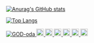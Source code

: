 [![Anurag's GitHub stats](https://github-readme-stats.vercel.app/api?username=GOD-oda)](https://github.com/anuraghazra/github-readme-stats)

[![Top Langs](https://github-readme-stats.vercel.app/api/top-langs/?username=GOD-oda)](https://github.com/anuraghazra/github-readme-stats)

<p align="left">
  <a href="https://github.com/GOD-oda/GOD-oda/">
    <img src="https://komarev.com/ghpvc/?username=GOD-oda" alt="GOD-oda" />
  </a>
  <a href="https://twitter.com/oskfjzp">
    <img height="20" src="https://img.shields.io/twitter/follow/GOD-oda?label=Twitter&logo=twitter&style=flat" />
  </a>
  <a href="https://github.com/GOD-oda">
    <img height="20" src="https://img.shields.io/github/followers/GOD-oda?label=follow&logo=github&style=flat" />
  </a>
  <a href="https://www.reddit.com/user/GOD-oda">
    <img height="20" src="https://img.shields.io/reddit/user-karma/combined/GOD-oda?label=Reddit&logo=reddit&style=flat" />
  </a>
  <a href="https://stackoverflow.com/users/5720201/GOD-oda">
    <img height="20" src="https://img.shields.io/stackexchange/stackoverflow/r/5720201?label=StackOverflow&logo=stack-overflow&style=flat" />
  </a>
  <a href="http://qiita.com/GOD-oda">
    <img height="20" src="https://qiita-badge.apiapi.app/s/GOD-oda/posts.svg" />
  </a>
  <//qiita.com/GOD-oda">
    <img height="20" src="https://qiita-badge.apiapi.app/s/GOD-oda/contributions.svg" />
  </a>
</p>
